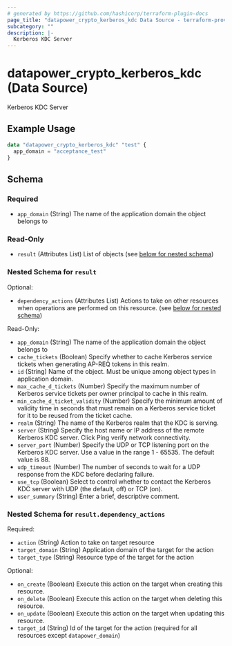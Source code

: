 ```yaml
---
# generated by https://github.com/hashicorp/terraform-plugin-docs
page_title: "datapower_crypto_kerberos_kdc Data Source - terraform-provider-datapower"
subcategory: ""
description: |-
  Kerberos KDC Server
---
```


# datapower_crypto_kerberos_kdc (Data Source)

Kerberos KDC Server

## Example Usage

```terraform
data "datapower_crypto_kerberos_kdc" "test" {
  app_domain = "acceptance_test"
}
```

<!-- schema generated by tfplugindocs -->
## Schema

### Required

- `app_domain` (String) The name of the application domain the object belongs to

### Read-Only

- `result` (Attributes List) List of objects (see [below for nested schema](#nestedatt--result))

<a id="nestedatt--result"></a>
### Nested Schema for `result`

Optional:

- `dependency_actions` (Attributes List) Actions to take on other resources when operations are performed on this resource. (see [below for nested schema](#nestedatt--result--dependency_actions))

Read-Only:

- `app_domain` (String) The name of the application domain the object belongs to
- `cache_tickets` (Boolean) Specify whether to cache Kerberos service tickets when generating AP-REQ tokens in this realm.
- `id` (String) Name of the object. Must be unique among object types in application domain.
- `max_cache_d_tickets` (Number) Specify the maximum number of Kerberos service tickets per owner principal to cache in this realm.
- `min_cache_d_ticket_validity` (Number) Specify the minimum amount of validity time in seconds that must remain on a Kerberos service ticket for it to be reused from the ticket cache.
- `realm` (String) The name of the Kerberos realm that the KDC is serving.
- `server` (String) Specify the host name or IP address of the remote Kerberos KDC server. Click Ping verify network connectivity.
- `server_port` (Number) Specify the UDP or TCP listening port on the Kerberos KDC server. Use a value in the range 1 - 65535. The default value is 88.
- `udp_timeout` (Number) The number of seconds to wait for a UDP response from the KDC before declaring failure.
- `use_tcp` (Boolean) Select to control whether to contact the Kerberos KDC server with UDP (the default, off) or TCP (on).
- `user_summary` (String) Enter a brief, descriptive comment.

<a id="nestedatt--result--dependency_actions"></a>
### Nested Schema for `result.dependency_actions`

Required:

- `action` (String) Action to take on target resource
- `target_domain` (String) Application domain of the target for the action
- `target_type` (String) Resource type of the target for the action

Optional:

- `on_create` (Boolean) Execute this action on the target when creating this resource.
- `on_delete` (Boolean) Execute this action on the target when deleting this resource.
- `on_update` (Boolean) Execute this action on the target when updating this resource.
- `target_id` (String) Id of the target for the action (required for all resources except `datapower_domain`)
